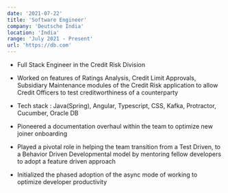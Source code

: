 ```yaml
---
date: '2021-07-22'
title: 'Software Engineer'
company: 'Deutsche India'
location: 'India'
range: 'July 2021 - Present'
url: 'https://db.com'
---
```


- Full Stack Engineer in the Credit Risk Division

- Worked on features of Ratings Analysis, Credit Limit Approvals, Subsidiary Maintenance modules of the Credit Risk application to allow Credit Officers to test creditworthiness of a counterparty

- Tech stack : Java(Spring), Angular, Typescript, CSS, Kafka, Protractor, Cucumber, Oracle DB

- Pioneered a documentation overhaul within the team to optimize new joiner onboarding

- Played a pivotal role in helping the team transition from a Test Driven, to a Behavior Driven Developmental model by mentoring fellow developers to adopt a feature driven approach

- Initialized the phased adoption of the async mode of working to optimize developer productivity